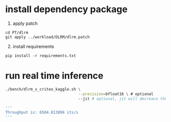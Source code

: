 # install dependency package

1. apply patch

```
cd PT/dlrm
git apply ../workload/DLRM/dlrm.patch
```

2. install requirements

```
pip install -r requirements.txt
```

# run real time inference

```bash
./bench/dlrm_s_criteo_kaggle.sh \
								--precision=bfloat16 \ # optional
								--jit # optional, jit will decreace the perf

'''
Throughput is: 6504.813896 its/s
'''

```
